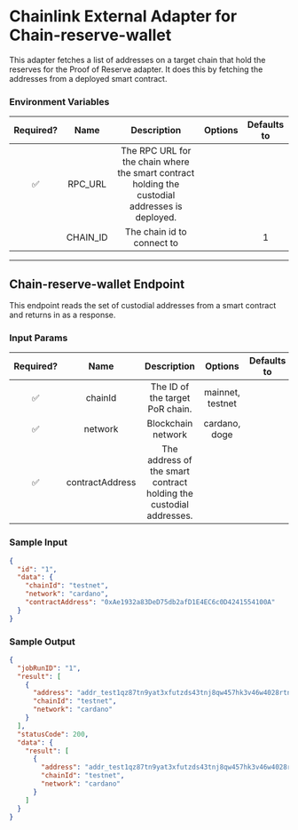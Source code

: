 # Chainlink External Adapter for Chain-reserve-wallet

This adapter fetches a list of addresses on a target chain that hold the reserves for the Proof of Reserve adapter. It does this by fetching the
addresses from a deployed smart contract.

### Environment Variables

| Required? |   Name   |                                           Description                                           | Options | Defaults to |
| :-------: | :------: | :---------------------------------------------------------------------------------------------: | :-----: | :---------: |
|    ✅     | RPC_URL  | The RPC URL for the chain where the smart contract holding the custodial addresses is deployed. |         |             |
|           | CHAIN_ID |                                   The chain id to connect to                                    |         |      1      |

---

## Chain-reserve-wallet Endpoint

This endpoint reads the set of custodial addresses from a smart contract and returns in as a response.

### Input Params

| Required? |      Name       |                            Description                             |     Options      | Defaults to |
| :-------: | :-------------: | :----------------------------------------------------------------: | :--------------: | :---------: |
|    ✅     |     chainId     |                  The ID of the target PoR chain.                   | mainnet, testnet |             |
|    ✅     |     network     |                         Blockchain network                         |  cardano, doge   |             |
|    ✅     | contractAddress | The address of the smart contract holding the custodial addresses. |                  |             |

### Sample Input

```json
{
  "id": "1",
  "data": {
    "chainId": "testnet",
    "network": "cardano",
    "contractAddress": "0xAe1932a83DeD75db2afD1E4EC6c0D4241554100A"
  }
}
```

### Sample Output

```json
{
  "jobRunID": "1",
  "result": [
    {
      "address": "addr_test1qz87tn9yat3xfutzds43tnj8qw457hk3v46w4028rtnx56v89wjwnrwcvlfm2atvcnnclh3x7thwrl7pgnffaw24mgws0dga4m",
      "chainId": "testnet",
      "network": "cardano"
    }
  ],
  "statusCode": 200,
  "data": {
    "result": [
      {
        "address": "addr_test1qz87tn9yat3xfutzds43tnj8qw457hk3v46w4028rtnx56v89wjwnrwcvlfm2atvcnnclh3x7thwrl7pgnffaw24mgws0dga4m",
        "chainId": "testnet",
        "network": "cardano"
      }
    ]
  }
}
```
